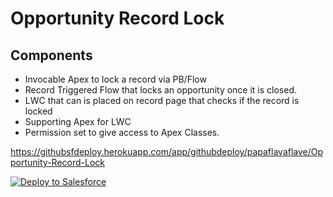 # Opportunity Record Lock
 ## Components
 * Invocable Apex to lock a record via PB/Flow
 * Record Triggered Flow that locks an opportunity once it is closed.
 * LWC that can is placed on record page that checks if the record is locked
 * Supporting Apex for LWC
 * Permission set to give access to Apex Classes. 


https://githubsfdeploy.herokuapp.com/app/githubdeploy/papaflavaflave/Opportunity-Record-Lock


<a href="https://githubsfdeploy.herokuapp.com/app/githubdeploy/papaflavaflave/Opportunity-Record-Lock">
  <img alt="Deploy to Salesforce"
       src="https://raw.githubusercontent.com/afawcett/githubsfdeploy/master/deploy.png">
</a>